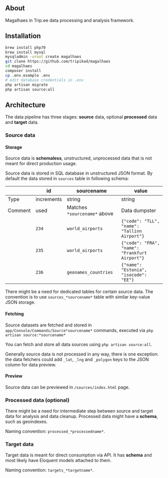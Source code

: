 ## About

Magalhaes in Trip.ee data processing and analysis framework.

## Installation

```sh
brew install php70
brew install mysql
mysqladmin -uroot create magalhaes
git clone https://github.com/tripikad/magalhaes
cd magalhaes
composer install
cp .env.example .env
# edit database credentials in .env
php artisan migrate
php artisan source:all
```

## Architecture

The data pipeline has three stages: **source** data, optional **processed** data and **target** data.

### Source data

#### Storage

Source data is **schemaless**, unstructured, unprocessed data that is not meant for direct production usage.

Source data is stored in SQL database in unstructured JSON format. By default the data stored in ```sources``` table in following schema:

||id|sourcename|value|
|---|---|---|---|
|Type|increments|string|string|json|
|Comment| used|Matches ```*sourcename*``` above |Data dumpster|
||```234```|```world_airports```|```{"code": "TLL", "name": "Tallinn Airport"}```|
||```235```|```world_airports```|```{"code": "FRA", "name": "Frankfurt Airport"}```|
||```236```|```geonames_countries```|```{"name": "Estonia", "isocode": "EE"}```|

There might be a need for dedicated tables for certain source data. The convention is to use ```sources_*sourcename*``` table with similar key-value JSON storage.

#### Fetching

Source datasets are fetched and stored in ```app/Console/Commands/Source*sourcename*``` commands, executed via ```php artisan source:*sourcename*```

You can fetch and store all data sources using ```php artisan source:all```.

Generally source data is not processed in any way, there is one exception: the data fetchers could add ```_lat```, ```_lng``` and ```_polygon``` keys to the JSON column for data preview.

#### Preview

Source data can be previewed in ```/sources/index.html``` page. 

### Processed data (optional)

There might be a need for intermediate step between source and target data for analysis and data cleanup. Processed data might have a **schema**, such as geoindexes.

Naming convention: ```processed_*processedname*```.

### Target data

Target data is meant for direct consumption via API. It has **schema** and most likely have Eloquent models attached to them.

Naming convention: ```targets_*targetname*```.

